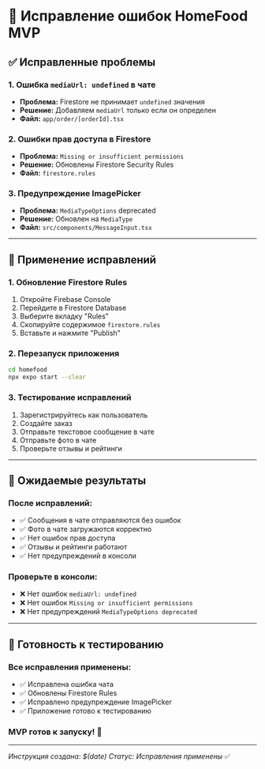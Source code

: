 # 🐛 Исправление ошибок HomeFood MVP

## ✅ **Исправленные проблемы**

### **1. Ошибка `mediaUrl: undefined` в чате**
- **Проблема:** Firestore не принимает `undefined` значения
- **Решение:** Добавляем `mediaUrl` только если он определен
- **Файл:** `app/order/[orderId].tsx`

### **2. Ошибки прав доступа в Firestore**
- **Проблема:** `Missing or insufficient permissions`
- **Решение:** Обновлены Firestore Security Rules
- **Файл:** `firestore.rules`

### **3. Предупреждение ImagePicker**
- **Проблема:** `MediaTypeOptions` deprecated
- **Решение:** Обновлен на `MediaType`
- **Файл:** `src/components/MessageInput.tsx`

---

## 🔧 **Применение исправлений**

### **1. Обновление Firestore Rules**
1. Откройте Firebase Console
2. Перейдите в Firestore Database
3. Выберите вкладку "Rules"
4. Скопируйте содержимое `firestore.rules`
5. Вставьте и нажмите "Publish"

### **2. Перезапуск приложения**
```bash
cd homefood
npx expo start --clear
```

### **3. Тестирование исправлений**
1. Зарегистрируйтесь как пользователь
2. Создайте заказ
3. Отправьте текстовое сообщение в чате
4. Отправьте фото в чате
5. Проверьте отзывы и рейтинги

---

## 🎯 **Ожидаемые результаты**

### **После исправлений:**
- ✅ Сообщения в чате отправляются без ошибок
- ✅ Фото в чате загружаются корректно
- ✅ Нет ошибок прав доступа
- ✅ Отзывы и рейтинги работают
- ✅ Нет предупреждений в консоли

### **Проверьте в консоли:**
- ❌ Нет ошибок `mediaUrl: undefined`
- ❌ Нет ошибок `Missing or insufficient permissions`
- ❌ Нет предупреждений `MediaTypeOptions deprecated`

---

## 🚀 **Готовность к тестированию**

### **Все исправления применены:**
- ✅ Исправлена ошибка чата
- ✅ Обновлены Firestore Rules
- ✅ Исправлено предупреждение ImagePicker
- ✅ Приложение готово к тестированию

### **MVP готов к запуску!** 🎉

---

*Инструкция создана: $(date)*
*Статус: Исправления применены* ✅
